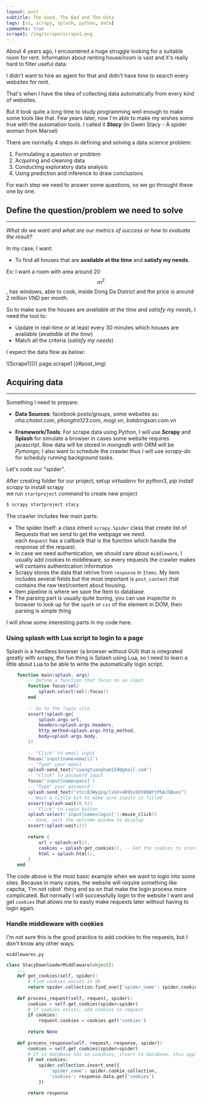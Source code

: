 ```yaml
---
layout: post
subtitle: The Good, The Bad and The Data
tags: [cs, scrapy, splash, python, data]
comments: true
scrape1: /img/scrape/scrape1.png
---
```

About 4 years ago, I encountered a huge struggle looking for a suitable room for rent.
Information about renting house/room is vast and it's really hard to filter useful data.

I didn't want to hire an agent for that and didn't have time to search
every websites for rent.

That's when I have the idea of collecting data automatically from every kind
of websites.

But it took quite a long time to study programming well enough to make some
tools like that. Few years later, now I'm able to make my wishes some true
with the automation tools. I called it *__Stacy__* (in Gwen Stacy - A spider woman from Marvel)

There are normally 4 steps in defining and solving a data science problem:
1. Formulating a question or problem
2. Acquiring and cleaning data 
3. Conducting exploratory data analysis
4. Using prediction and inference to draw conclusions

For each step we need to answer some questions, so we go throught these
one by one.

## Define the question/problem we need to solve
___
_What do we want and what are our metrics of success or how to evaluate the result?_

In my case, I want:
- To find all houses that are **available at the time** and **satisfy my needs**.

Ex: I want a room with area around 20$$m^2$$, has windows, able to cook, 
inside Dong Da District and the price is around 2 million VND per month.

So to make sure the houses are _available at the time_ and _satisfy my needs_, I need
the tool to:
- Update in real-time or at least every 30 minutes which houses are available (_available at the time_)
- Match all the criteria (_satisfy my needs_)

I expect the data flow as below:

![Scrape1]({{ page.scrape1 }}#post_img)

## Acquiring data
___
Something I need to prepare:
- **Data Sources**: facebook posts/groups, some websites as: *nha.chotot.com*, *phongtro123.com*,
*mogi.vn*, *batdongsan.com.vn*

- **Framework/Tools**: For scrape data using Python, I will use **Scrapy** and **Splash** for
simulate a browser in cases some website requires javascript. Row data will be stored in 
*mongodb* with ORM will be *Pymongo*; I also want to schedule the crawler thus I will use *scrapy-do*
for scheduly running background tasks.

Let's code our "spider".

After creating folder for our project, setup *virtualenv* for python3, *pip install scrapy*
to install scrapy  
we run `startproject` command to create new project
```bash
$ scrapy startproject stacy
```

The crawler includes few main parts:
- The spider itself: a class inherit `scrapy.Spider` class that create list of
Requests that we send to get the webpage we need.  
each `Request` has a callback that is the function which handle the response of
the request.
- In case we need authentication, we should care about `middleware`, I usually
add cookies to middleware, so every requests the crawler makes will contains 
authentication information
- Scrapy stores the data that retrive from `response` in `Items`. My item includes
several fields but the most important is `post_content` that contains the raw text/content
about housing.
- Item pipeline is where we save the Item to database.
- The parsing part is usually quite boring, you can use inspector in browser
to look up for the `xpath` or `css` of the element in DOM, then parsing is simple thing

I will show some interesting parts in my code here.

### Using splash with Lua script to login to a page
Splash is a headless browser (a browser without GUI) that is integrated greatly
with scrapy, the fun thing is Splash using Lua, so I need to learn a little about
Lua to be able to write the automatically login script.

```lua
    function main(splash, args)
        -- Define a function that focus on an input
        function focus(sel)
            splash:select(sel):focus()
        end
        
        -- Go to the login site
        assert(splash:go{
            splash.args.url,
            headers=splash.args.headers,
            http_method=splash.args.http_method,
            body=splash.args.body,
        })
        
        -- "Click" to email input
        focus('input[name=email]')
        -- "Type" your email
        splash:send_text("cuongtuanpham159@gmail.com")
        -- "Click" to password input
        focus('input[name=pass]')
        -- "Type" your password
        splash:send_text("xtcc8JWyq2q/lxGX+4D9Sx92V80WttPhAJSBues")
        -- Wait a little bit to make sure inputs is filled
        assert(splash:wait(0.5))
        -- "Click" to Login button
        splash:select('input[name=login]'):mouse_click()
        -- Done, wait the welcome window to display
        assert(splash:wait(2))                        
                                                                    
        return {
            url = splash:url(),
            cookies = splash:get_cookies(), -- Get the cookies to store in database later
            html = splash:html(),
        }
    end
```
The code above is the most basic example when we want to login into
some sites. Because in many cases, the website will require something like
capcha, 'I'm not robot' thing and so on that make the login process more
complicated. But normally I will successfully login to the website I want and
get `cookies` that allows me to easily make requests later without having to
login again.

### Handle middleware with cookies
I'm not sure this is the good practice to add cookies to the requests, but I don't
know any other ways.

`middlewares.py`
```python
class StacyDownloaderMiddleware(object):
    ...
    def get_cookies(self, spider):
        # Find cookies exists in db
        return spider.collection.find_one({'spider_name': spider.cookie_collection})
    
    def process_request(self, request, spider):
        cookies = self.get_cookies(spider=spider)
        # If cookies exists, add cookies to request
        if cookies:
            request.cookies = cookies.get('cookies')
        
        return None
    
    def process_response(self, request, response, spider):
        cookies = self.get_cookies(spider=spider)
        # If in database has no coookies, insert to database, this applied when login
        if not cookies:
            spider.collection.insert_one({
                'spider_name': spider.cookie_collection,
                'cookies': response.data.get('cookies')
            })

        return response
```